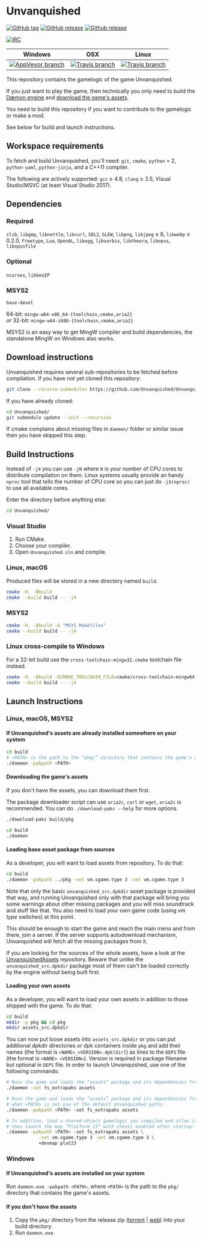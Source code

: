 # Unvanquished

[![GitHub tag](https://img.shields.io/github/tag/Unvanquished/Unvanquished.svg)](https://github.com/Unvanquished/Unvanquished/tags)
[![GitHub release](https://img.shields.io/github/release/Unvanquished/Unvanquished.svg)](https://github.com/Unvanquished/Unvanquished/releases/latest)
[![Github release](https://img.shields.io/github/downloads/Unvanquished/Unvanquished/latest/total.svg)](https://github.com/Unvanquished/Unvanquished/releases/latest)

[![IRC](https://img.shields.io/badge/irc-%23unvanquished%2C%23unvanquished--dev-4cc51c.svg)](https://webchat.freenode.net/?channels=%23unvanquished%2C%23unvanquished-dev)

| Windows | OSX | Linux |
|---------|-----|-------|
| [![AppVeyor branch](https://img.shields.io/appveyor/ci/DolceTriade/unvanquished/master.svg)](https://ci.appveyor.com/project/DolceTriade/unvanquished/history) | [![Travis branch](https://img.shields.io/travis/Unvanquished/Unvanquished/master.svg)](https://travis-ci.org/Unvanquished/Unvanquished/branches) | [![Travis branch](https://img.shields.io/travis/Unvanquished/Unvanquished/master.svg)](https://travis-ci.org/Unvanquished/Unvanquished/branches) |

This repository contains the gamelogic of the game Unvanquished.

If you just want to play the game, then technically you only need to build the [Dæmon engine](https://github.com/DaemonEngine/Daemon) and [download the game's assets](#downloading-the-games-assets).

You need to build this repository if you want to contribute to the gamelogic or make a mod.

See below for build and launch instructions.

## Workspace requirements

To fetch and build Unvanquished, you'll need:
`git`,
`cmake`,
`python` = 2,
`python-yaml`,
`python-jinja`,
and a C++11 compiler.

The following are actively supported:
`gcc` ≥ 4.8,
`clang` ≥ 3.5,
Visual Studio/MSVC (at least Visual Studio 2017).

## Dependencies

### Required

`zlib`,
`libgmp`,
`libnettle`,
`libcurl`,
`SDL2`,
`GLEW`,
`libpng`,
`libjpeg` ≥ 8,
`libwebp` ≥ 0.2.0,
`Freetype`,
`Lua`,
`OpenAL`,
`libogg`,
`libvorbis`,
`libtheora`,
`libopus`,
`libopusfile`

### Optional

`ncurses`,
`libGeoIP`

### MSYS2

`base-devel`

64-bit: `mingw-w64-x86_64-{toolchain,cmake,aria2}`  
_or_ 32-bit: `mingw-w64-i686-{toolchain,cmake,aria2}`

MSYS2 is an easy way to get MingW compiler and build dependencies, the standalone MingW on Windows also works.

## Download instructions

Unvanquished requires several sub-repositories to be fetched before compilation. If you have not yet cloned this repository:

```sh
git clone --recurse-submodules https://github.com/Unvanquished/Unvanquished.git
```

If you have already cloned:

```sh
cd Unvanquished/
git submodule update --init --recursive
```

If cmake complains about missing files in `daemon/` folder or similar issue then you have skipped this step.

## Build Instructions

Instead of `-j4` you can use `-jN` where `N` is your number of CPU cores to distribute compilation on them. Linux systems usually provide an handy `nproc` tool that tells the number of CPU core so you can just do `-j$(nproc)` to use all available cores.

Enter the directory before anything else:

```sh
cd Unvanquished/
```

### Visual Studio

1. Run CMake.
2. Choose your compiler.
3. Open `Unvanquished.sln` and compile.

### Linux, macOS

Produced files will be stored in a new directory named `build`.

```sh
cmake -H. -Bbuild
cmake --build build -- -j4
```

### MSYS2

```sh
cmake -H. -Bbuild -G "MSYS Makefiles"
cmake --build build -- -j4
```

### Linux cross-compile to Windows

For a 32-bit build use the `cross-toolchain-mingw32.cmake` toolchain file instead.

```sh
cmake -H. -Bbuild -DCMAKE_TOOLCHAIN_FILE=cmake/cross-toolchain-mingw64.cmake
cmake --build build -- -j4
```

## Launch Instructions

### Linux, macOS, MSYS2

#### If Unvanquished's assets are already installed somewhere on your system

```sh
cd build
# <PATH> is the path to the “pkg/” directory that contains the game's assets.
./daemon -pakpath <PATH>
```

#### Downloading the game's assets

If you don't have the assets, you can download them first.

The package downloader script can use `aria2c`, `curl` or `wget`, `aria2c` is recommended.
You can do `./download-paks --help` for more options.

```sh
./download-paks build/pkg
```

```sh
cd build
./daemon
```

#### Loading base asset package from sources

As a developer, you will want to load assets from repository. To do that:

```sh
cd build
./daemon -pakpath ../pkg -set vm.sgame.type 3 -set vm.cgame.type 3
```

Note that only the basic `unvanquished_src.dpkdir` asset package is provided that way, and running Unvanquished only with that package will bring you some warnings about other missing packages and you will miss soundtrack and stuff like that. You also need to load your own game code (using _vm type_ switches) at this point.

This should be enough to start the game and reach the main menu and from there, join a server. If the server supports autodownload mechanism, Unvanquished will fetch all the missing packages from it.

If you are looking for the sources of the whole assets, have a look at the [UnvanquishedAssets](https://github.com/UnvanquishedAssets/UnvanquishedAssets) repository. Beware that unlike the `unvanquished_src.dpkdir` package most of them can't be loaded correctly by the engine without being built first.

#### Loading your own assets

As a developer, you will want to load your own assets in addition to those shipped with the game. To do that:

```sh
cd build
mkdir -p pkg && cd pkg
mkdir assets_src.dpkdir
```

You can now put loose assets into `assets_src.dpkdir` or you can put additional dpkdir directories or dpk containers inside `pkg` and add their names (the format is `<NAME>_<VERSION>.dpk[dir]`) as lines to the `DEPS` file (the format is `<NAME> <VERSION>`). Version is required in package filename but optional in `DEPS` file. In order to launch Unvanquished, use one of the following commands:

```sh
# Runs the game and loads the “assets” package and its dependencies from “pkg/” directory:
./daemon -set fs_extrapaks assets

# Runs the game and loads the “assets” package and its dependencies from <PATH>
# when <PATH> is not one of the default Unvanquished paths:
./daemon -pakpath <PATH> -set fs_extrapaks assets

# In addition, load a shared-object gamelogic you compiled and allow it to be debugged,
# then launch the map “Platform 23” with cheats enabled after startup:
./daemon -pakpath <PATH> -set fs_extrapaks assets \
			-set vm.sgame.type 3 -set vm.cgame.type 3 \
			+devmap plat23
```

### Windows

#### If Unvanquished's assets are installed on your system

Run `daemon.exe -pakpath <PATH>`, where `<PATH>` is the path to the `pkg/` directory that contains the game's assets.

#### If you don't have the assets

1. Copy the `pkg/` directory from the release zip ([torrent](https://cdn.unvanquished.net/latest.php) | [web](https://github.com/Unvanquished/Unvanquished/releases)) into your build directory.
2. Run `daemon.exe`.

